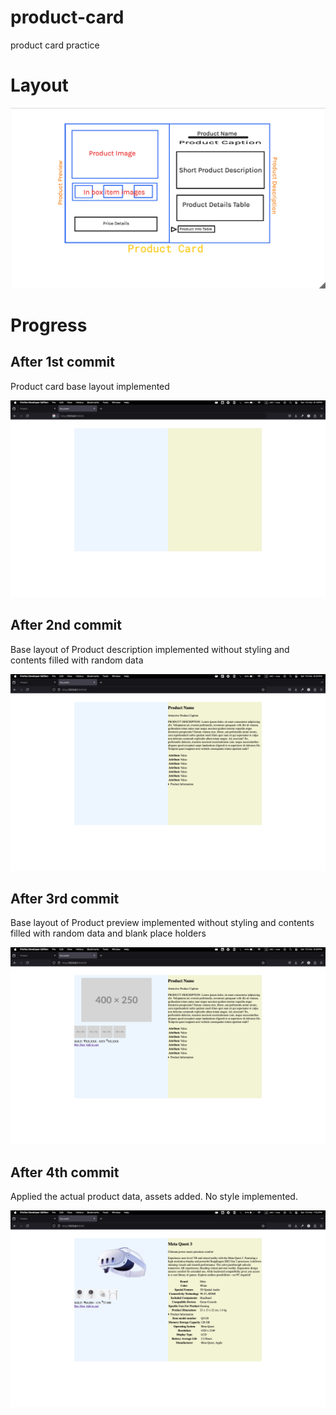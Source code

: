# product-card
product card practice

# Layout

![screenshot](ss/layout.png)

# Progress

## After 1st commit
Product card base layout implemented

![screenshot](ss/ss1.png)

## After 2nd commit
Base layout of Product description implemented without styling and contents filled with random data

![screenshot](ss/ss2.png)

## After 3rd commit
Base layout of Product preview implemented without styling and contents filled with random data and blank place holders

![screenshot](ss/ss3.png)

## After 4th commit
Applied the actual product data, assets added. No style implemented.

![screenshot](ss/ss4.png)
